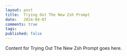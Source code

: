 ```yaml
---
layout: post
title:  Trying Out The New Zsh Prompt
date:   2024-04-07
comments: true
tags: 
published: false
---
```

 
Content for Trying Out The New Zsh Prompt goes here.
 
